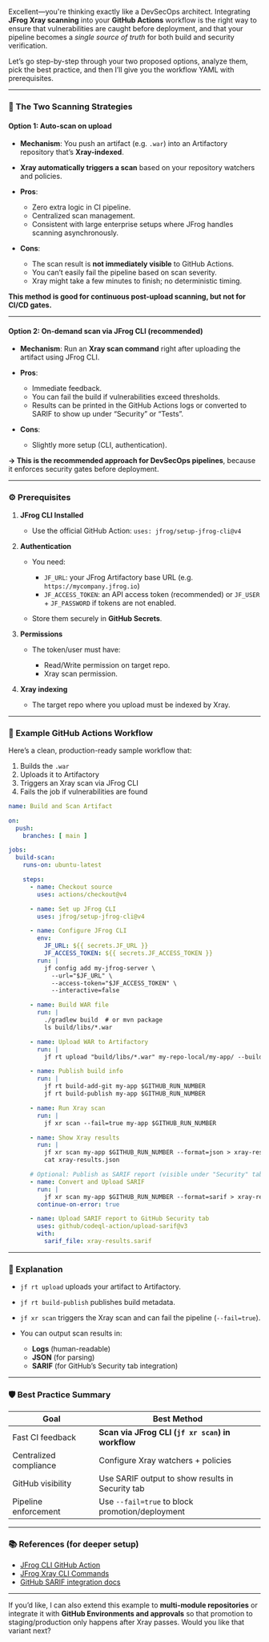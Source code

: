 Excellent—you're thinking exactly like a DevSecOps architect. Integrating **JFrog Xray scanning** into your **GitHub Actions** workflow is the right way to ensure that vulnerabilities are caught before deployment, and that your pipeline becomes a *single source of truth* for both build and security verification.

Let’s go step-by-step through your two proposed options, analyze them, pick the best practice, and then I’ll give you the workflow YAML with prerequisites.

---

### 🧩 The Two Scanning Strategies

#### **Option 1: Auto-scan on upload**

* **Mechanism**: You push an artifact (e.g. `.war`) into an Artifactory repository that’s **Xray-indexed**.
* **Xray automatically triggers a scan** based on your repository watchers and policies.
* **Pros**:

  * Zero extra logic in CI pipeline.
  * Centralized scan management.
  * Consistent with large enterprise setups where JFrog handles scanning asynchronously.
* **Cons**:

  * The scan result is **not immediately visible** to GitHub Actions.
  * You can’t easily fail the pipeline based on scan severity.
  * Xray might take a few minutes to finish; no deterministic timing.

**This method is good for continuous post-upload scanning, but not for CI/CD gates.**

---

#### **Option 2: On-demand scan via JFrog CLI (recommended)**

* **Mechanism**: Run an **Xray scan command** right after uploading the artifact using JFrog CLI.
* **Pros**:

  * Immediate feedback.
  * You can fail the build if vulnerabilities exceed thresholds.
  * Results can be printed in the GitHub Actions logs or converted to SARIF to show up under “Security” or “Tests”.
* **Cons**:

  * Slightly more setup (CLI, authentication).

**→ This is the recommended approach for DevSecOps pipelines**, because it enforces security gates before deployment.

---

### ⚙️ Prerequisites

1. **JFrog CLI Installed**

   * Use the official GitHub Action:
     `uses: jfrog/setup-jfrog-cli@v4`

2. **Authentication**

   * You need:

     * `JF_URL`: your JFrog Artifactory base URL (e.g. `https://mycompany.jfrog.io`)
     * `JF_ACCESS_TOKEN`: an API access token (recommended)
       or `JF_USER` + `JF_PASSWORD` if tokens are not enabled.
   * Store them securely in **GitHub Secrets**.

3. **Permissions**

   * The token/user must have:

     * Read/Write permission on target repo.
     * Xray scan permission.

4. **Xray indexing**

   * The target repo where you upload must be indexed by Xray.

---

### 🚀 Example GitHub Actions Workflow

Here’s a clean, production-ready sample workflow that:

1. Builds the `.war`
2. Uploads it to Artifactory
3. Triggers an Xray scan via JFrog CLI
4. Fails the job if vulnerabilities are found

```yaml
name: Build and Scan Artifact

on:
  push:
    branches: [ main ]

jobs:
  build-scan:
    runs-on: ubuntu-latest

    steps:
      - name: Checkout source
        uses: actions/checkout@v4

      - name: Set up JFrog CLI
        uses: jfrog/setup-jfrog-cli@v4

      - name: Configure JFrog CLI
        env:
          JF_URL: ${{ secrets.JF_URL }}
          JF_ACCESS_TOKEN: ${{ secrets.JF_ACCESS_TOKEN }}
        run: |
          jf config add my-jfrog-server \
            --url="$JF_URL" \
            --access-token="$JF_ACCESS_TOKEN" \
            --interactive=false

      - name: Build WAR file
        run: |
          ./gradlew build  # or mvn package
          ls build/libs/*.war

      - name: Upload WAR to Artifactory
        run: |
          jf rt upload "build/libs/*.war" my-repo-local/my-app/ --build-name=my-app --build-number=$GITHUB_RUN_NUMBER

      - name: Publish build info
        run: |
          jf rt build-add-git my-app $GITHUB_RUN_NUMBER
          jf rt build-publish my-app $GITHUB_RUN_NUMBER

      - name: Run Xray scan
        run: |
          jf xr scan --fail=true my-app $GITHUB_RUN_NUMBER

      - name: Show Xray results
        run: |
          jf xr scan my-app $GITHUB_RUN_NUMBER --format=json > xray-results.json
          cat xray-results.json

      # Optional: Publish as SARIF report (visible under "Security" tab)
      - name: Convert and Upload SARIF
        run: |
          jf xr scan my-app $GITHUB_RUN_NUMBER --format=sarif > xray-results.sarif
        continue-on-error: true

      - name: Upload SARIF report to GitHub Security tab
        uses: github/codeql-action/upload-sarif@v3
        with:
          sarif_file: xray-results.sarif
```

---

### 🧠 Explanation

* `jf rt upload` uploads your artifact to Artifactory.
* `jf rt build-publish` publishes build metadata.
* `jf xr scan` triggers the Xray scan and can fail the pipeline (`--fail=true`).
* You can output scan results in:

  * **Logs** (human-readable)
  * **JSON** (for parsing)
  * **SARIF** (for GitHub’s Security tab integration)

---

### 🛡️ Best Practice Summary

| Goal                   | Best Method                                       |
| ---------------------- | ------------------------------------------------- |
| Fast CI feedback       | **Scan via JFrog CLI (`jf xr scan`) in workflow** |
| Centralized compliance | Configure Xray watchers + policies                |
| GitHub visibility      | Use SARIF output to show results in Security tab  |
| Pipeline enforcement   | Use `--fail=true` to block promotion/deployment   |

---

### 📚 References (for deeper setup)

* [JFrog CLI GitHub Action](https://github.com/jfrog/setup-jfrog-cli)
* [JFrog Xray CLI Commands](https://jfrog.com/help/r/jfrog-cli/xray-scan)
* [GitHub SARIF integration docs](https://docs.github.com/en/code-security/code-scanning/integrating-with-code-scanning/uploading-a-sarif-file-to-github)

---

If you’d like, I can also extend this example to **multi-module repositories** or integrate it with **GitHub Environments and approvals** so that promotion to staging/production only happens after Xray passes. Would you like that variant next?
